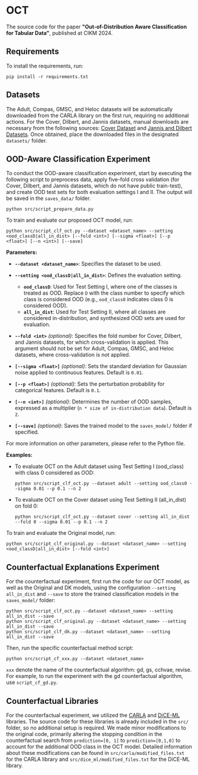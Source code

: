 # OCT

The source code for the paper **"Out-of-Distribution Aware Classification for Tabular Data"**, published at CIKM 2024.


## Requirements

To install the requirements, run:

```setup
pip install -r requirements.txt
```

## Datasets
The Adult, Compas, GMSC, and Heloc datasets will be automatically downloaded from the CARLA library on the first run, requiring no additional actions. For the Cover, Dilbert, and Jannis datasets, manual downloads are necessary from the following sources: [Cover Dataset](https://archive.ics.uci.edu/ml/datasets/covertype) and [Jannis and Dilbert Datasets](https://automl.chalearn.org/data). Once obtained, place the downloaded files in the designated `datasets/` folder.

## OOD-Aware Classification Experiment

To conduct the OOD-aware classification experiment, start by executing the following script to preprocess data, apply five-fold cross validation (for Cover, Dilbert, and Jannis datasets, which do not have public train-test), and create OOD test sets for both evaluation settings I and II. The output will be saved in the `saves_data/` folder.

```
python src/script_prepare_data.py
```

To train and evaluate our proposed OCT model, run:

```
python src/script_clf_oct.py --dataset <dataset_name> --setting <ood_classD|all_in_dist> [--fold <int>] [--sigma <float>] [--p <float>] [--n <int>] [--save]
```

**Parameters:**

- **`--dataset <dataset_name>`**: Specifies the dataset to be used.

- **`--setting <ood_classD|all_in_dist>`**: Defines the evaluation setting.
  - **`ood_classD`**: Used for Test Setting I, where one of the classes is treated as OOD. Replace `D` with the class number to specify which class is considered OOD (e.g., `ood_class0` indicates class 0 is considered OOD).
  - **`all_in_dist`**: Used for Test Setting II, where all classes are considered in-distribution, and synthesized OOD sets are used for evaluation.

- **`--fold <int>`** *(optional)*: Specifies the fold number for Cover, Dilbert, and Jannis datasets, for which cross-validation is applied. This argument should not be set for Adult, Compas, GMSC, and Heloc datasets, where cross-validation is not applied.

- **`[--sigma <float>]`** *(optional)*: Sets the standard deviation for Gaussian noise applied to continuous features. Default is `0.01`.

- **`[--p <float>]`** *(optional)*: Sets the perturbation probability for categorical features. Default is `0.1`.

- **`[--n <int>]`** *(optional)*: Determines the number of OOD samples, expressed as a multiplier (`n * size of in-distribution data`). Default is `2`.

- **`[--save]`** *(optional)*: Saves the trained model to the `saves_model/` folder if specified.

For more information on other parameters, please refer to the Python file.

**Examples:**
- To evaluate OCT on the Adult dataset using Test Setting I (ood_class) with class 0 considered as OOD:
  ```
  python src/script_clf_oct.py --dataset adult --setting ood_class0 --sigma 0.01 --p 0.1 --n 2
  ```
- To evaluate OCT on the Cover dataset using Test Setting II (all_in_dist) on fold 0:
  ```
  python src/script_clf_oct.py --dataset cover --setting all_in_dist --fold 0 --sigma 0.01 --p 0.1 --n 2
  ```


To train and evaluate the Original model, run:
```
python src/script_clf_original.py --dataset <dataset_name> --setting <ood_classD|all_in_dist> [--fold <int>]
```


## Counterfactual Explanations Experiment

For the counterfactual experiment, first run the code for our OCT model, as well as the Original and DK models, using the configuration `--setting all_in_dist` and `--save` to store the trained classification models in the `saves_model/` folder:

```
python src/script_clf_oct.py --dataset <dataset_name> --setting all_in_dist --save
python src/script_clf_original.py --dataset <dataset_name> --setting all_in_dist --save
python src/script_clf_dk.py --dataset <dataset_name> --setting all_in_dist --save
```

Then, run the specific counterfactual method script:
```
python src/script_cf_xxx.py --dataset <dataset_name>
```
`xxx` denote the name of the counterfactual algorithm: gd, gs, cchvae, revise. For example, to run the experiment with the gd counterfactual algorithm, use `script_cf_gd.py`.



## Counterfactual Libraries

For the counterfactual experiment, we utilized the [CARLA](https://github.com/carla-recourse/CARLA) and [DiCE-ML](https://github.com/interpretml/DiCE) libraries. The source code for these libraries is already included in the `src/` folder, so no additional setup is required. We made minor modifications to the original code, primarily altering the stopping condition in the counterfactual search from `prediction=[0, 1]` to `prediction=[0,1,0]` to account for the additional OOD class in the OCT model. Detailed information about these modifications can be found in `src/carla/modified_files.txt` for the CARLA library and `src/dice_ml/modified_files.txt` for the DiCE-ML library.
